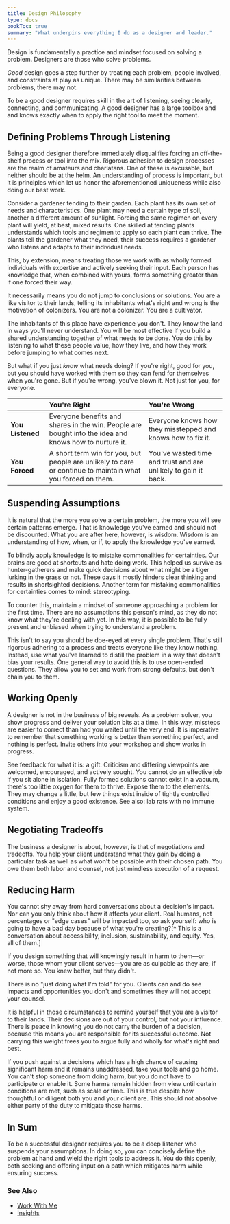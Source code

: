 ```yaml
---
title: Design Philosophy
type: docs
bookToc: true
summary: "What underpins everything I do as a designer and leader."
---
```

Design is fundamentally a practice and mindset focused on solving a problem. Designers are those who solve problems.

_Good_ design goes a step further by treating each problem, people involved, and constraints at play as unique. There may be similarities between problems, there may not.

To be a good designer requires skill in the art of listening, seeing clearly, connecting, and communicating. A good designer has a large toolbox and and knows exactly when to apply the right tool to meet the moment.

## Defining Problems Through Listening
Being a good designer therefore immediately disqualifies forcing an off-the-shelf process or tool into the mix. Rigorous adhesion to design processes are the realm of amateurs and charlatans. One of these is excusable, but neither should be at the helm. An understanding of process is important, but it is principles which let us honor the aforementioned uniqueness while also doing our best work.

Consider a gardener tending to their garden. Each plant has its own set of needs and characteristics. One plant may need a certain type of soil, another a different amount of sunlight. Forcing the same regimen on every plant will yield, at best, mixed results. One skilled at tending plants understands which tools and regimen to apply so each plant can thrive. The plants tell the gardener what they need, their success requires a gardener who listens and adapts to their individual needs.

This, by extension, means treating those we work with as wholly formed individuals with expertise and actively seeking their input. Each person has knowledge that, when combined with yours, forms something greater than if one forced their way.

It necessarily means you do not jump to conclusions or solutions. You are a like visitor to their lands, telling its inhabitants what's right and wrong is the motivation of colonizers. You are not a colonizer. You are a cultivator.

The inhabitants of this place have experience you don't. They know the land in ways you'll never understand. You will be most effective if you build a shared understanding together of what needs to be done. You do this by listening to what these people value, how they live, and how they work before jumping to what comes next.

But what if you just *know* what needs doing? If you're right, good for you, but you should have worked with them so they can fend for themselves when you're gone. But if you're wrong, you've blown it. Not just for you, for everyone.

| | You're Right | You're Wrong  |
|:--|:--|:--|
| **You Listened** | Everyone benefits and shares in the win. People are bought into the idea and knows how to nurture it. | Everyone knows how they misstepped and knows how to fix it.  |
| **You Forced** | A short term win for you, but people are unlikely to care or continue to maintain what you forced on them. | You've wasted time and trust and are unlikely to gain it back. |

## Suspending Assumptions
It is natural that the more you solve a certain problem, the more you will see certain patterns emerge. That is knowledge you've earned and should not be discounted. What you are after here, however, is wisdom. Wisdom is an understanding of how, when, or if, to apply the knowledge you've earned. 

To blindly apply knowledge is to mistake commonalities for certainties. Our brains are good at shortcuts and hate doing work. This helped us survive as hunter-gatherers and make quick decisions about what might be a tiger lurking in the grass or not. These days it mostly hinders clear thinking and results in shortsighted decisions. Another term for mistaking commonalities for certainties comes to mind: stereotyping.

To counter this, maintain a mindset of someone approaching a problem for the first time. There are no assumptions this person's mind, as they do not know what they're dealing with yet. In this way, it is possible to be fully present and unbiased when trying to understand a problem.

This isn't to say you should be doe-eyed at every single problem. That's still rigorous adhering to a process and treats everyone like they know nothing. Instead, use what you've learned to distill the problem in a way that doesn't bias your results. One general way to avoid this is to use open-ended questions. They allow you to set and work from strong defaults, but don't chain you to them.

## Working Openly
A designer is not in the business of big reveals. As a problem solver, you show progress and deliver your solution bits at a time. In this way, missteps are easier to correct than had you waited until the very end. It is imperative to remember that something working is better than something perfect, and nothing is perfect. Invite others into your workshop and show works in progress. 

See feedback for what it is: a gift. Criticism and differing viewpoints are welcomed, encouraged, and actively sought. You cannot do an effective job if you sit alone in isolation. Fully formed solutions cannot exist in a vacuum, there's too little oxygen for them to thrive. Expose them to the elements. They may change a little, but few things exist inside of tightly controlled conditions and enjoy a good existence. See also: lab rats with no immune system.

## Negotiating Tradeoffs
The business a designer is about, however, is that of negotiations and tradeoffs. You help your client understand what they gain by doing a particular task as well as what won't be possible with their chosen path. You owe them both labor and counsel, not just mindless execution of a request.

## Reducing Harm
You cannot shy away from hard conversations about a decision's impact. Nor can you only think about how it affects your client. Real humans, not percentages or "edge cases" will be impacted too, so ask yourself: who is going to have a bad day because of what you're creating?[^ This is a conversation about accessibility, inclusion, sustainability, and equity. Yes, all of them.]

If you design something that will knowingly result in harm to them—or worse, those whom your client serves—you are as culpable as they are, if not more so. You knew better, but they didn't.

There is no "just doing what I'm told" for you. Clients can and do see impacts and opportunities you don't and sometimes they will not accept your counsel. 

It is helpful in those circumstances to remind yourself that you are a visitor to their lands. Their decisions are out of your control, but not your influence. There is peace in knowing you do not carry the burden of a decision, because this means you are responsible for its successful outcome. Not carrying this weight frees you to argue fully and wholly for what's right and best. 

If you push against a decisions which has a high chance of causing significant harm and it remains  unaddressed, take your tools and go home. You can't stop someone from doing harm, but you do not have to participate or enable it. Some harms remain hidden from view until certain conditions are met, such as scale or time. This is true despite how thoughtful or diligent both you and your client are. This should not absolve either party of the duty to mitigate those harms.

## In Sum
To be a successful designer requires you to be a deep listener who suspends your assumptions. In doing so, you can concisely define the problem at hand and wield the right tools to address it. You do this openly, both seeking and offering input on a path which mitigates harm while ensuring success. 

### See Also
- [Work With Me](/work-with-me/)
- [Insights](/journal/insights/)